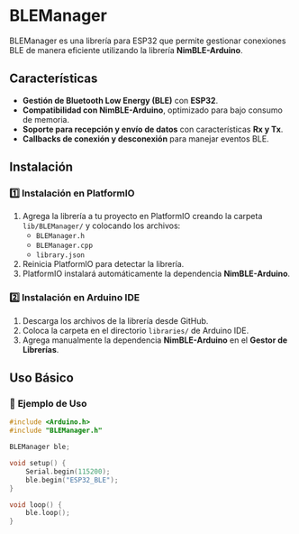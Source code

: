 # BLEManager

BLEManager es una librería para ESP32 que permite gestionar conexiones BLE de manera eficiente utilizando la librería **NimBLE-Arduino**.

## Características

- **Gestión de Bluetooth Low Energy (BLE)** con **ESP32**.
- **Compatibilidad con NimBLE-Arduino**, optimizado para bajo consumo de memoria.
- **Soporte para recepción y envío de datos** con características **Rx y Tx**.
- **Callbacks de conexión y desconexión** para manejar eventos BLE.

## Instalación

### 1️⃣ **Instalación en PlatformIO**
1. Agrega la librería a tu proyecto en PlatformIO creando la carpeta `lib/BLEManager/` y colocando los archivos:
   - `BLEManager.h`
   - `BLEManager.cpp`
   - `library.json`
2. Reinicia PlatformIO para detectar la librería.
3. PlatformIO instalará automáticamente la dependencia **NimBLE-Arduino**.

### 2️⃣ **Instalación en Arduino IDE**
1. Descarga los archivos de la librería desde GitHub.
2. Coloca la carpeta en el directorio `libraries/` de Arduino IDE.
3. Agrega manualmente la dependencia **NimBLE-Arduino** en el **Gestor de Librerías**.

## Uso Básico

### 📌 **Ejemplo de Uso**
```cpp
#include <Arduino.h>
#include "BLEManager.h"

BLEManager ble;

void setup() {
    Serial.begin(115200);
    ble.begin("ESP32_BLE");
}

void loop() {
    ble.loop();
}
